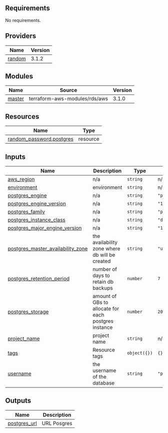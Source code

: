 ## Requirements

No requirements.

## Providers

| Name | Version |
|------|---------|
| <a name="provider_random"></a> [random](#provider\_random) | 3.1.2 |

## Modules

| Name | Source | Version |
|------|--------|---------|
| <a name="module_master"></a> [master](#module\_master) | terraform-aws-modules/rds/aws | 3.1.0 |

## Resources

| Name | Type |
|------|------|
| [random_password.postgres](https://registry.terraform.io/providers/hashicorp/random/latest/docs/resources/password) | resource |

## Inputs

| Name | Description | Type | Default | Required |
|------|-------------|------|---------|:--------:|
| <a name="input_aws_region"></a> [aws\_region](#input\_aws\_region) | n/a | `string` | n/a | yes |
| <a name="input_environment"></a> [environment](#input\_environment) | environment | `string` | n/a | yes |
| <a name="input_postgres_engine"></a> [postgres\_engine](#input\_postgres\_engine) | n/a | `string` | `"postgres"` | no |
| <a name="input_postgres_engine_version"></a> [postgres\_engine\_version](#input\_postgres\_engine\_version) | n/a | `string` | `"13.3"` | no |
| <a name="input_postgres_family"></a> [postgres\_family](#input\_postgres\_family) | n/a | `string` | `"postgres13"` | no |
| <a name="input_postgres_instance_class"></a> [postgres\_instance\_class](#input\_postgres\_instance\_class) | n/a | `string` | `"db.t3.small"` | no |
| <a name="input_postgres_major_engine_version"></a> [postgres\_major\_engine\_version](#input\_postgres\_major\_engine\_version) | n/a | `string` | `"13"` | no |
| <a name="input_postgres_master_availability_zone"></a> [postgres\_master\_availability\_zone](#input\_postgres\_master\_availability\_zone) | the availability zone where db will be created | `string` | `"us-east-1a"` | no |
| <a name="input_postgres_retention_period"></a> [postgres\_retention\_period](#input\_postgres\_retention\_period) | number of days to retain db backups | `number` | `7` | no |
| <a name="input_postgres_storage"></a> [postgres\_storage](#input\_postgres\_storage) | amount of GBs to allocate for each postgres instance | `number` | `20` | no |
| <a name="input_project_name"></a> [project\_name](#input\_project\_name) | project name | `string` | n/a | yes |
| <a name="input_tags"></a> [tags](#input\_tags) | Resource tags | `object({})` | `{}` | no |
| <a name="input_username"></a> [username](#input\_username) | the username of the database | `string` | `"postgres"` | no |

## Outputs

| Name | Description |
|------|-------------|
| <a name="output_postgres_url"></a> [postgres\_url](#output\_postgres\_url) | URL Posgres |
